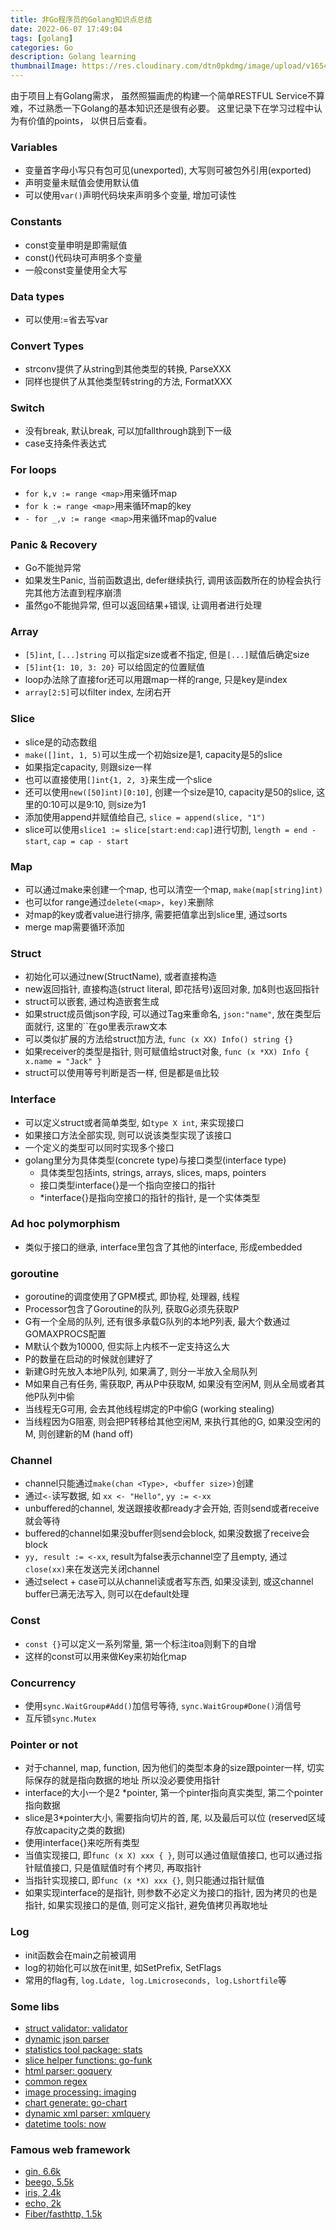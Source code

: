 ```yaml
---
title: 非Go程序员的Golang知识点总结
date: 2022-06-07 17:49:04
tags: [golang]
categories: Go
description: Golang learning
thumbnailImage: https://res.cloudinary.com/dtn0pkdmg/image/upload/v1654595986/golang_cwzyke.jpg
---
```


由于项目上有Golang需求， 虽然照猫画虎的构建一个简单RESTFUL Service不算难，不过熟悉一下Golang的基本知识还是很有必要。
这里记录下在学习过程中认为有价值的points， 以供日后查看。

<!--more-->

### Variables

- 变量首字母小写只有包可见(unexported), 大写则可被包外引用(exported)
- 声明变量未赋值会使用默认值
- 可以使用`var()`声明代码块来声明多个变量, 增加可读性

### Constants

- const变量申明是即需赋值
- const()代码块可声明多个变量
- 一般const变量使用全大写

### Data types

- 可以使用:=省去写var


### Convert Types

- strconv提供了从string到其他类型的转换, ParseXXX
- 同样也提供了从其他类型转string的方法, FormatXXX

### Switch

- 没有break, 默认break, 可以加fallthrough跳到下一级
- case支持条件表达式

### For loops

- `for k,v := range <map>`用来循环map
- `for k := range <map>`用来循环map的key
- `- for _,v := range <map>`用来循环map的value

### Panic & Recovery

- Go不能抛异常
- 如果发生Panic, 当前函数退出, defer继续执行, 调用该函数所在的协程会执行完其他方法直到程序崩溃
- 虽然go不能抛异常, 但可以返回结果+错误, 让调用者进行处理


### Array

- `[5]int`, `[...]string` 可以指定size或者不指定, 但是`[...]`赋值后确定size
- `[5]int{1: 10, 3: 20}` 可以给固定的位置赋值
- loop办法除了直接for还可以用跟map一样的range, 只是key是index
- `array[2:5]`可以filter index, 左闭右开

### Slice

- slice是的动态数组
- `make([]int, 1, 5)`可以生成一个初始size是1, capacity是5的slice
- 如果指定capacity, 则跟size一样
- 也可以直接使用`[]int{1, 2, 3}`来生成一个slice
- 还可以使用`new([50]int)[0:10]`, 创建一个size是10, capacity是50的slice, 这里的0:10可以是9:10, 则size为1
- 添加使用append并赋值给自己, `slice = append(slice, "1")`
- slice可以使用`slice1 := slice[start:end:cap]`进行切割, `length = end - start`, `cap = cap - start`


### Map

- 可以通过make来创建一个map, 也可以清空一个map, `make(map[string]int)`
- 也可以for range通过`delete(<map>, key)`来删除
- 对map的key或者value进行排序, 需要把值拿出到slice里, 通过sorts
- merge map需要循环添加


### Struct

- 初始化可以通过new(StructName), 或者直接构造
- new返回指针, 直接构造(struct literal, 即花括号)返回对象, 加&则也返回指针
- struct可以嵌套, 通过构造嵌套生成
- 如果struct成员做json字段, 可以通过Tag来重命名, `json:"name"`, 放在类型后面就行, 这里的``在go里表示raw文本
- 可以类似扩展的方法给struct加方法, `func (x XX) Info() string {}`
- 如果receiver的类型是指针, 则可赋值给struct对象, `func (x *XX) Info { x.name = "Jack" }`
- struct可以使用等号判断是否一样, 但是都是`值`比较


### Interface

- 可以定义struct或者简单类型, 如`type X int`, 来实现接口
- 如果接口方法全部实现, 则可以说该类型实现了该接口
- 一个定义的类型可以同时实现多个接口
- golang里分为具体类型(concrete type)与接口类型(interface type)
    - 具体类型包括ints, strings, arrays, slices, maps, pointers
    - 接口类型interface{}是一个指向空接口的指针
    - *interface{}是指向空接口的指针的指针, 是一个实体类型

### Ad hoc polymorphism

- 类似于接口的继承, interface里包含了其他的interface, 形成embedded

### goroutine

- goroutine的调度使用了GPM模式, 即协程, 处理器, 线程
- Processor包含了Goroutine的队列, 获取G必须先获取P
- G有一个全局的队列, 还有很多承载G队列的本地P列表, 最大个数通过GOMAXPROCS配置
- M默认个数为10000, 但实际上内核不一定支持这么大
- P的数量在启动的时候就创建好了
- 新建G时先放入本地P队列, 如果满了, 则分一半放入全局队列
- M如果自己有任务, 需获取P, 再从P中获取M, 如果没有空闲M, 则从全局或者其他P队列中偷
- 当线程无G可用, 会去其他线程绑定的P中偷G (working stealing)
- 当线程因为G阻塞, 则会把P转移给其他空闲M, 来执行其他的G, 如果没空闲的M, 则创建新的M (hand off)

### Channel

- channel只能通过`make(chan <Type>, <buffer size>)`创建
- 通过`<-`读写数据, 如 `xx <- "Hello"`, `yy := <-xx`
- unbuffered的channel, 发送跟接收都ready才会开始, 否则send或者receive就会等待
- buffered的channel如果没buffer则send会block, 如果没数据了receive会block
- `yy, result := <-xx`, result为false表示channel空了且empty, 通过`close(xx)`来在发送完关闭channel
- 通过select + case可以从channel读或者写东西, 如果没读到, 或这channel buffer已满无法写入, 则可以在default处理

### Const

- `const {}`可以定义一系列常量, 第一个标注itoa则剩下的自增
- 这样的const可以用来做Key来初始化map

### Concurrency

- 使用`sync.WaitGroup#Add()`加信号等待, `sync.WaitGroup#Done()`消信号
- 互斥锁`sync.Mutex`

### Pointer or not

- 对于channel, map, function, 因为他们的类型本身的size跟pointer一样, 切实际保存的就是指向数据的地址 所以没必要使用指针
- interface的大小一个是2 *pointer, 第一个pinter指向真实类型, 第二个pointer指向数据
- slice是3*pointer大小, 需要指向切片的首, 尾, 以及最后可以位 (reserved区域存放capacity之类的数据)
- 使用interface{}来吃所有类型
- 当值实现接口, 即`func (x X) xxx { }`, 则可以通过值赋值接口, 也可以通过指针赋值接口, 只是值赋值时有个拷贝, 再取指针
- 当指针实现接口, 即`func (x *X) xxx {}`, 则只能通过指针赋值
- 如果实现interface的是指针, 则参数不必定义为接口的指针, 因为拷贝的也是指针, 如果实现接口的是值, 则可定义指针, 避免值拷贝再取地址

### Log

- init函数会在main之前被调用
- log的初始化可以放在init里, 如SetPrefix, SetFlags
- 常用的flag有, `log.Ldate, log.Lmicroseconds, log.Lshortfile`等


### Some libs

- [struct validator: validator](github.com/go-playground/validator)
- [dynamic json parser](github.com/Jeffail/gabs)
- [statistics tool package: stats](github.com/montanaflynn/stats)
- [slice helper functions:  go-funk](github.com/thoas/go-funk)
- [html parser: goquery](github.com/PuerkitoBio/goquery)
- [common regex](github.com/mingrammer/commonregex)
- [image processing: imaging](github.com/disintegration/imaging)
- [chart generate: go-chart](github.com/wcharczuk/go-chart)
- [dynamic xml parser: xmlquery](github.com/antchfx/xmlquery)
- [datetime tools: now](github.com/jinzhu/now)


### Famous web framework

- [gin, 6.6k](https://github.com/gin-gonic/gin)
- [beego, 5.5k](https://github.com/beego/beego)
- [iris, 2.4k](https://github.com/kataras/iris)
- [echo, 2k](https://github.com/labstack/echo)
- [Fiber/fasthttp, 1.5k](https://github.com/valyala/fasthttp)


